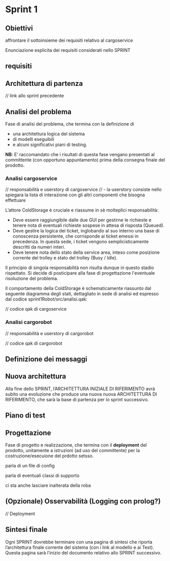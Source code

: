 # Sprint 1

## Obiettivi
affrontare il sottoinsieme dei requisiti relativo al cargoservice 

Enunciazione esplicita dei requisiti considerati nello SPRINT

## requisiti

## Architettura di partenza
// link allo sprint precedente


## Analisi del problema
Fase di analisi del problema, che termina con la definizione di
- una architettura logica del sistema
- di modelli eseguibili 
- e alcuni significativi piani di testing.

**NB**:  E’ raccomandato che i risultati di questa fase vengano presentati al committente (con opportuno appuntamento) prima della consegna finale del prodotto.




### Analisi cargoservice
// responsabilità e userstory di cargoservice
// - la userstory consiste nello spiegara la lista di interazione con gli altri componenti che bisogna effettuare

L’attore ColdStorage è cruciale e riassume in sè molteplici responsabilità:
- Deve essere raggiungibile dalle due GUI per gestirne le richieste e tenere nota di eventuali richieste sospese in attesa di risposta (Queued).
- Deve gestire la logica dei ticket, inglobando al suo interno una base di conoscenza persistente, che corrisponde ai ticket emessi in precedenza. In questa sede, i ticket vengono semplicisticamente descritti da numeri interi.
- Deve tenere nota dello stato della service area, inteso come posizione corrente del trolley e stato del trolley (Busy / Idle).

Il principio di singola responsabilità non risulta dunque in questo stadio rispettato. Si decide di posticipare alla fase di progettazione l'eventuale risoluzione del problema. 

Il comportamento della ColdStorage è schematicamente riassunto dal seguente diagramma degli stati, dettagliato in sede di analisi ed espresso dal codice sprint1Robot/src/analisi.qak:


// codice qak di cargoservice




### Analisi cargorobot
// responsabilità e userstory di cargorobot 

// codice qak di cargorobot














## Definizione dei messaggi



## Nuova architettura
Alla fine dello SPRINT, l’ARCHITETTURA INIZIALE DI RIFERIMENTO avrà subito una evoluzione che produce una nuova nuova ARCHITETTURA DI RIFERIMENTO, che sarà la base di partenza per lo sprint successivo.


## Piano di test






## Progettazione
Fase di progetto e realizzazione, che termina con il **deployment** del prodotto, unitamente a istruzioni (ad uso del committente) per la costruzione/esecuione del prdotto setsso.


parla di un file di config

parla di eventuali classi di supporto

ci sta anche lasciare inalterata della roba



## (Opzionale) Osservabilità (Logging con prolog?)


// Deployment



## Sintesi finale
Ogni SPRINT dovrebbe terminare con una pagina di sintesi che riporta l’architettura finale corrente del sistema (con i link al modello e ai Test). Questa pagina sarà l’inizio del documento relativo allo SPRINT successivo.